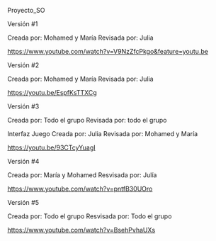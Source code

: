 Proyecto_SO

Versión #1 
    
Creada por:  Mohamed y María
Revisada por: Julia

https://www.youtube.com/watch?v=V9NzZfcPkgo&feature=youtu.be

Versión #2

Creada por:  Mohamed y María
Revisada por: Julia

https://youtu.be/EspfKsTTXCg


Versión #3

Creada por:  Todo el grupo
Revisada por: todo el grupo

Interfaz Juego
Creada por:  Julia 
Revisada por: Mohamed y María

https://youtu.be/93CTcyYuagI

Versión #4

Creada por: María y Mohamed
Resvisada por: Julía

https://www.youtube.com/watch?v=pntfB30UOro

Versión #5

Creada por: Todo el grupo
Resvisada por: Todo el grupo

https://www.youtube.com/watch?v=BsehPvhaUXs



